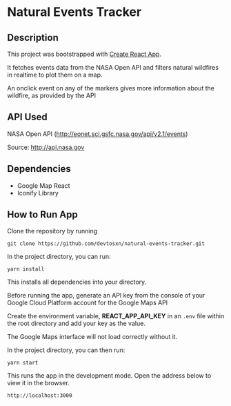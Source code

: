 # Natural Events Tracker
## Description
This project was bootstrapped with [Create React App](https://github.com/facebook/create-react-app).

It fetches events data from the NASA Open API and filters natural wildfires in realtime to plot them on a map.

An onclick event on any of the markers gives more information about the wildfire, as provided by the API

## API Used
NASA Open API (http://eonet.sci.gsfc.nasa.gov/api/v2.1/events)

Source: http://api.nasa.gov

## Dependencies
- Google Map React
- Iconify Library

## How to Run App
Clone the repository by running 
```
git clone https://github.com/devtosxn/natural-events-tracker.git
```
In the project directory, you can run:
```
yarn install
```  
This installs all dependencies into your directory.

Before running the app, generate an API key from the console of your Google Cloud Platform account for the Google Maps API

Create the environment variable, **REACT_APP_API_KEY** in an `.env` file within the root directory and add your key as the value.

The Google Maps interface will not load correctly without it.

In the project directory, you can then run:
```
yarn start
```  
This runs the app in the development mode.
Open the address below to view it in the browser.
```
http://localhost:3000
```



